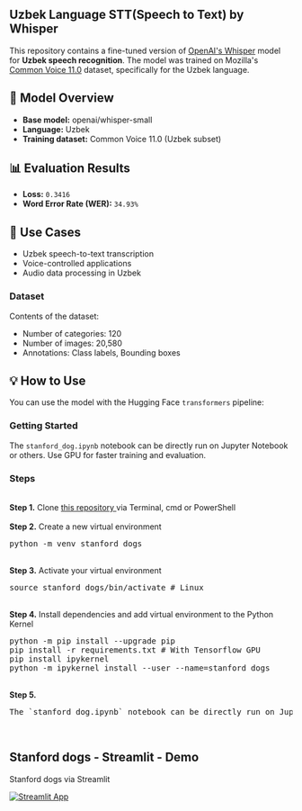 ## Uzbek Language STT(Speech to Text) by Whisper
This repository contains a fine-tuned version of [OpenAI's Whisper](https://github.com/openai/whisper) model for **Uzbek speech recognition**. The model was trained on Mozilla's [Common Voice 11.0](https://commonvoice.mozilla.org/en/datasets) dataset, specifically for the Uzbek language.

## 🧠 Model Overview

- **Base model:** openai/whisper-small
- **Language:** Uzbek
- **Training dataset:** Common Voice 11.0 (Uzbek subset)

## 📊 Evaluation Results

- **Loss:** `0.3416`
- **Word Error Rate (WER):** `34.93%`

## 🚀 Use Cases

- Uzbek speech-to-text transcription
- Voice-controlled applications
- Audio data processing in Uzbek

### Dataset
Contents of the dataset:
- Number of categories: 120
- Number of images: 20,580
- Annotations: Class labels, Bounding boxes

## 💡 How to Use

You can use the model with the Hugging Face `transformers` pipeline:


### Getting Started
The `stanford_dog.ipynb` notebook can be directly run on Jupyter Notebook or others. Use GPU for faster training and evaluation.

### Steps
<br />
<b>Step 1.</b> Clone <a href= "https://github.com/makhmudjumanazarov/stanford_dogs.git">this repository </a>
via Terminal, cmd or PowerShell
<br/><br/>
<b>Step 2.</b> Create a new virtual environment 
<pre>
python -m venv stanford_dogs
</pre> 
<br/>
<b>Step 3.</b> Activate your virtual environment
<pre>
source stanford_dogs/bin/activate # Linux
</pre>
<br/>
<b>Step 4.</b> Install dependencies and add virtual environment to the Python Kernel
<pre>
python -m pip install --upgrade pip
pip install -r requirements.txt # With Tensorflow GPU
pip install ipykernel
python -m ipykernel install --user --name=stanford_dogs
</pre>
<br/>
<b>Step 5.</b> 
<pre>
The `stanford_dog.ipynb` notebook can be directly run on Jupyter Notebook
</pre> 
<br/>


## Stanford dogs - Streamlit - Demo

Stanford dogs via Streamlit 

[![Streamlit App](https://static.streamlit.io/badges/streamlit_badge_black_white.svg)](https://share.streamlit.io/makhmudjumanazarov/stanford_dogs/main/stream.py)
